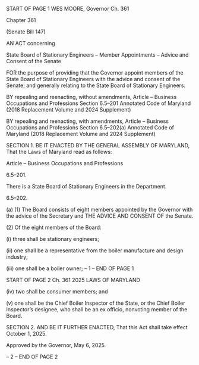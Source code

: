 START OF PAGE 1
WES MOORE, Governor Ch. 361

Chapter 361

(Senate Bill 147)

AN ACT concerning

State Board of Stationary Engineers – Member Appointments – Advice and
Consent of the Senate

FOR the purpose of providing that the Governor appoint members of the State Board of
Stationary Engineers with the advice and consent of the Senate; and generally
relating to the State Board of Stationary Engineers.

BY repealing and reenacting, without amendments,
Article – Business Occupations and Professions
Section 6.5–201
Annotated Code of Maryland
(2018 Replacement Volume and 2024 Supplement)

BY repealing and reenacting, with amendments,
Article – Business Occupations and Professions
Section 6.5–202(a)
Annotated Code of Maryland
(2018 Replacement Volume and 2024 Supplement)

SECTION 1. BE IT ENACTED BY THE GENERAL ASSEMBLY OF MARYLAND,
That the Laws of Maryland read as follows:

Article – Business Occupations and Professions

6.5–201.

There is a State Board of Stationary Engineers in the Department.

6.5–202.

(a) (1) The Board consists of eight members appointed by the Governor with
the advice of the Secretary and THE ADVICE AND CONSENT OF the Senate.

(2) Of the eight members of the Board:

(i) three shall be stationary engineers;

(ii) one shall be a representative from the boiler manufacture and
design industry;

(iii) one shall be a boiler owner;
– 1 –
END OF PAGE 1

START OF PAGE 2
Ch. 361 2025 LAWS OF MARYLAND

(iv) two shall be consumer members; and

(v) one shall be the Chief Boiler Inspector of the State, or the Chief
Boiler Inspector’s designee, who shall be an ex officio, nonvoting member of the Board.

SECTION 2. AND BE IT FURTHER ENACTED, That this Act shall take effect
October 1, 2025.

Approved by the Governor, May 6, 2025.

– 2 –
END OF PAGE 2